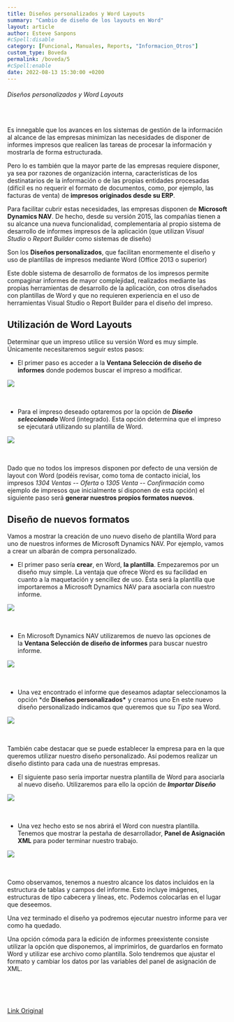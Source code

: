 ```yaml
---
title: Diseños personalizados y Word Layouts
summary: "Cambio de diseño de los layouts en Word"
layout: article
author: Esteve Sanpons
#cSpell:disable
category: [Funcional, Manuales, Reports, "Informacion_Otros"]
custom_type: Boveda
permalink: /boveda/5
#cSpell:enable
date: 2022-08-13 15:30:00 +0200
---
```


###### Diseños personalizados y Word Layouts

<br>

Es innegable que los avances en los sistemas de gestión de la
información al alcance de las empresas minimizan las necesidades de
disponer de informes impresos que realicen las tareas de procesar la
información y mostrarla de forma estructurada.

Pero lo es también que la mayor parte de las empresas requiere disponer,
ya sea por razones de organización interna, características de los
destinatarios de la información o de las propias entidades procesadas
(difícil es no requerir el formato de documentos, como, por ejemplo, las
facturas de venta) de **impresos originados desde su ERP**.

Para facilitar cubrir estas necesidades, las empresas disponen
de **Microsoft Dynamics NAV**. De hecho, desde su versión 2015, las
compañías tienen a su alcance una nueva funcionalidad, complementaria al
propio sistema de desarrollo de informes impresos de la aplicación (que
utilizan *Visual Studio* o *Report Builder* como sistemas de diseño)

Son los **Diseños personalizados**, que facilitan enormemente el diseño
y uso de plantillas de impresos mediante Word (Office 2013 o superior)

Este doble sistema de desarrollo de formatos de los impresos permite
compaginar informes de mayor complejidad, realizados mediante las
propias herramientas de desarrollo de la aplicación, con otros diseñados
con plantillas de Word y que no requieren experiencia en el uso de
herramientas Visual Studio o Report Builder para el diseño del impreso.

## Utilización de Word Layouts

Determinar que un impreso utilice su versión Word es muy simple.
Únicamente necesitaremos seguir estos pasos:

-   El primer paso es acceder a la **Ventana Selección de diseño de
    informes** donde podemos buscar el impreso a modificar.

<img class="img-container"  src="/assets/img/articles/5/image1.jpg">
<br><br><br>

-   Para el impreso deseado optaremos por la opción de **_Diseño
    seleccionado_** Word (integrado). Esta opción determina que el
    impreso se ejecutará utilizando su plantilla de Word.

<img class="img-container"  src="/assets/img/articles/5/image2.jpg">
<br><br><br>

Dado que no todos los impresos disponen por defecto de una versión de
layout con Word (podéis revisar, como toma de contacto inicial, los
impresos *1304 Ventas -- Oferta* o *1305 Venta -- Confirmación* como
ejemplo de impresos que inicialmente sí disponen de esta opción) el
siguiente paso será **generar nuestros propios formatos nuevos**.

## Diseño de nuevos formatos

Vamos a mostrar la creación de uno nuevo diseño de plantilla Word para
uno de nuestros informes de Microsoft Dynamics NAV. Por ejemplo, vamos a
crear un albarán de compra personalizado.

-   El primer paso sería **crear**, en Word, **la plantilla**.
    Empezaremos por un diseño muy simple. La ventaja que ofrece Word
    es su facilidad en cuanto a la maquetación y sencillez de uso.
    Ésta será la plantilla que importaremos a Microsoft Dynamics NAV
    para asociarla con nuestro informe.

<img class="img-container"  src="/assets/img/articles/5/image3.jpg">
<br><br><br>

-   En Microsoft Dynamics NAV utilizaremos de nuevo las opciones de
    la **Ventana Selección de diseño de informes** para buscar nuestro
    informe.

<img class="img-container"  src="/assets/img/articles/5/image4.jpg">
<br><br><br>

-   Una vez encontrado el informe que deseamos adaptar seleccionamos la
    opción \*de **Diseños personalizados\*** y creamos uno En este nuevo
    diseño personalizado indicamos que queremos que su *Tipo* sea Word.

<img class="img-container"  src="/assets/img/articles/5/image5.jpg">
<br><br><br>

También cabe destacar que se puede establecer la empresa para en la que
queremos utilizar nuestro diseño personalizado. Así podemos realizar un
diseño distinto para cada una de nuestras empresas.

-   El siguiente paso sería importar nuestra plantilla de Word para
    asociarla al nuevo diseño. Utilizaremos para ello la opción
    de **_Importar Diseño_**

<img class="img-container"  src="/assets/img/articles/5/image6.jpg">
<br><br><br>

-   Una vez hecho esto se nos abrirá el Word con nuestra plantilla.
    Tenemos que mostrar la pestaña de desarrollador, **Panel de
    Asignación XML** para poder terminar nuestro trabajo.

<img class="img-container"  src="/assets/img/articles/5/image7.jpg">
<br><br><br>

Como observamos, tenemos a nuestro alcance los datos incluidos en la
estructura de tablas y campos del informe. Esto incluye imágenes,
estructuras de tipo cabecera y líneas, etc. Podemos colocarlas en el
lugar que deseemos.

Una vez terminado el diseño ya podremos ejecutar nuestro informe para
ver como ha quedado.

Una opción cómoda para la edición de informes preexistente consiste
utilizar la opción que disponemos, al imprimirlos, de guardarlos en
formato Word y utilizar ese archivo como plantilla. Solo tendremos que
ajustar el formato y cambiar los datos por las variables del panel de
asignación de XML.

<br><br><br>

[Link Original](https://blog.aitana.es/2017/01/25/diseños-personalizados-word-layouts-dynamics-nav/#respond)
